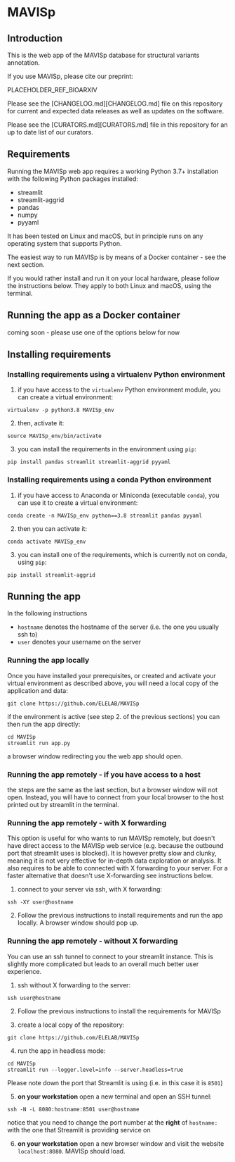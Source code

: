 # MAVISp

## Introduction

This is the web app of the MAVISp database for structural variants annotation.

If you use MAVISp, please cite our preprint:

PLACEHOLDER_REF_BIOARXIV

Please see the [CHANGELOG.md][CHANGELOG.md] file on this repository for current and expected
data releases as well as updates on the software.

Please see the [CURATORS.md][CURATORS.md] file in this repository for an up to date list of our curators.

## Requirements

Running the MAVISp web app requires a working Python 3.7+ installation with the following
Python packages installed:

- streamlit
- streamlit-aggrid
- pandas
- numpy
- pyyaml

It has been tested on Linux and macOS, but in principle runs on any operating system
that supports Python.

The easiest way to run MAVISp is by means of a Docker container - see the next section.

If you would rather install and run it on your local hardware, please follow the instructions
below. They apply to both Linux and macOS, using the terminal.

## Running the app as a Docker container

coming soon - please use one of the options below for now

## Installing requirements

### Installing requirements using a virtualenv Python environment

1. if you have access to the `virtualenv` Python environment module, you can create a
virtual environment:

```
virtualenv -p python3.8 MAVISp_env
```

2. then, activate it:

```
source MAVISp_env/bin/activate
```

3. you can install the requirements in the environment using `pip`:

```
pip install pandas streamlit streamlit-aggrid pyyaml
```

### Installing requirements using a conda Python environment

1. if you have access to Anaconda or Miniconda (executable `conda`), you can use it
to create a virtual environment:

```
conda create -n MAVISp_env python==3.8 streamlit pandas pyyaml
```

2. then you can activate it:

```
conda activate MAVISp_env
```

3. you can install one of the requirements, which is currently not on conda, using `pip`:

```
pip install streamlit-aggrid
```

## Running the app

In the following instructions
  - `hostname` denotes the hostname of the server (i.e. the one you usually ssh to)
  - `user` denotes your username on the server

### Running the app locally

Once you have installed your prerequisites, or created and activate your
virtual environment as described above, you will need a local copy of the
application and data:

```
git clone https://github.com/ELELAB/MAVISp
```

if the environment is active (see step 2. of the previous sections)
you can then run the app directly:

```
cd MAVISp
streamlit run app.py
```

a browser window redirecting you the web app should open.

### Running the app remotely - if you have access to a host

the steps are the same as the last section, but a browser window will not open.
Instead, you will have to connect from your local browser to the
host printed out by streamlit in the terminal.

### Running the app remotely - with X forwarding

This option is useful for who wants to run MAVISp remotely, but doesn't have
direct access to the MAVISp web service (e.g. because the outbound port that
streamlit uses is blocked). It is however pretty slow and clunky, meaning it
is not very effective for in-depth data exploration or analysis. It also requires
to be able to connected with X forwarding to your server. For a faster 
alternative that doesn't use X-forwarding see instructions below.

1. connect to your server via ssh, with X forwarding:

```
ssh -XY user@hostname
```

2. Follow the previous instructions to install requirements and run the app locally.
A browser window should pop up.

### Running the app remotely - without X forwarding

You can use an ssh tunnel to connect to your streamlit instance.
This is slightly more complicated but leads to an overall much better
user experience.

1. ssh without X forwarding to the server:

```
ssh user@hostname
```

2. Follow the previous instructions to install the requirements for MAVISp

3. create a local copy of the repository:

```
git clone https://github.com/ELELAB/MAVISp
```

4. run the app in headless mode:

```
cd MAVISp
streamlit run --logger.level=info --server.headless=true
```

Please note down the port that Streamlit is using
(i.e. in this case it is `8501`)

5. **on your workstation** open a new terminal and open an SSH tunnel:

```
ssh -N -L 8080:hostname:8501 user@hostname
```

notice that you need to change the port number at the **right** of `hostname:`
with the one that Streamlit is providing service on 

6. **on your workstation** open a new browser window and visit the website `localhost:8080`. MAVISp should load.
